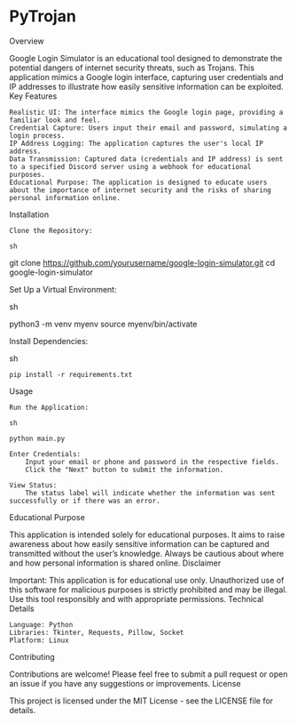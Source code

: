 # PyTrojan
Overview

Google Login Simulator is an educational tool designed to demonstrate the potential dangers of internet security threats, such as Trojans. This application mimics a Google login interface, capturing user credentials and IP addresses to illustrate how easily sensitive information can be exploited.
Key Features

    Realistic UI: The interface mimics the Google login page, providing a familiar look and feel.
    Credential Capture: Users input their email and password, simulating a login process.
    IP Address Logging: The application captures the user's local IP address.
    Data Transmission: Captured data (credentials and IP address) is sent to a specified Discord server using a webhook for educational purposes.
    Educational Purpose: The application is designed to educate users about the importance of internet security and the risks of sharing personal information online.

Installation

    Clone the Repository:

    sh

git clone https://github.com/yourusername/google-login-simulator.git
cd google-login-simulator

Set Up a Virtual Environment:

sh

python3 -m venv myenv
source myenv/bin/activate

Install Dependencies:

sh

    pip install -r requirements.txt

Usage

    Run the Application:

    sh

    python main.py

    Enter Credentials:
        Input your email or phone and password in the respective fields.
        Click the "Next" button to submit the information.

    View Status:
        The status label will indicate whether the information was sent successfully or if there was an error.

Educational Purpose

This application is intended solely for educational purposes. It aims to raise awareness about how easily sensitive information can be captured and transmitted without the user’s knowledge. Always be cautious about where and how personal information is shared online.
Disclaimer

Important: This application is for educational use only. Unauthorized use of this software for malicious purposes is strictly prohibited and may be illegal. Use this tool responsibly and with appropriate permissions.
Technical Details

    Language: Python
    Libraries: Tkinter, Requests, Pillow, Socket
    Platform: Linux

Contributing

Contributions are welcome! Please feel free to submit a pull request or open an issue if you have any suggestions or improvements.
License

This project is licensed under the MIT License - see the LICENSE file for details.

